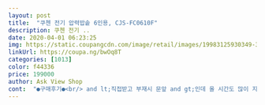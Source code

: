```yaml
---
layout: post 
title:  "쿠첸 전기 압력밥솥 6인용, CJS-FC0610F" 
description: 쿠첸 전기 ..
date: 2020-04-01 06:23:25 
img: https://static.coupangcdn.com/image/retail/images/19983125930349-3f016c83-f7d1-4828-aa13-bd9105126108.jpg 
linkUrl: https://coupa.ng/bwOq8T 
categories: [1013] 
color: f44336 
price: 199000 
author: Ask View Shop 
cont:  "●구매후기●<br/> and lt;직접받고 부재시 문앞 and gt;인데 올 시간도 많이 지나고 똑똑도 없이 문앞에만 두고 갑니다.<br/><br/>1등급이고 외관도 이쁘네요<br/>1분 정도 되니 도레미파솔 같은 음이 들리며 OK가 뜹니다<br/>20분 자동세척이며 10분 남겨졌을때 미리 알림 울리더군요.<br/><br/>2분전부터는 알림음과 함께 수증기가 배출됩니다<br/>3번 정도 사용후<br/>P.<br/>S <br/> -<br/>ʕ·͡ˑ·ཻʔ<br/>가격은 비슷비슷하고 갖고싶은 IH는 비싸고.<br/>.<br/><br/>가끔 아가 김에싸서 밥 주고 ! 이틀에 한번정도 밥 해요 !<br/>가성비갑입니다<br/>갑자기 쓰던 밥솥이 E3을 울리면서 고장이 났습니다.<br/><br/>계량컵 5컵 으로 해서 5인분 해본 양입니다<br/>고생하는 쿠팡맨 이해하려해도 좀 많이~ 그러네요.<br/><br/>괜히 더 서럽더라구요 ｡•́︿•̀｡<br/>괜히 큰거 사면 이틀,삼일 된 밥 괜히 색깔도 누렇게 변하고<br/>괜히 큰밥통 사서 몇일 지남 맛도 없고  •᷄⌓•᷅<br/>구운계란은 물 살짝 넣고 잡곡 쾌속으로 돌렷어요 !!<br/>귀찮지만 바로바로 갓 지은 밥을 먹어야 기분도 좋고<br/>근데 이건 자주 해야하는 번거로움이 잇지만 그만큼 밥맛도<br/>꾸운계란도 만들어먹고 , 고구마도 쪄서 먹고 , 핫케잌가루로<br/>남은밥 밥솥에 두고 12시간 보온 지나고 아침 신랑 식사 차릴려고 밥솥을 여니 색 변함도 없습니다.<br/><br/>내솥 코팅력은 두고 보아야겠어요<br/>내솥이 별로네요<br/>너무너무 잘 쓰고 잇어요 !!  ღ’ᴗ’ღ<br/>대체 누가 그런말을 !!!!!!!!! 여전히 잘 되고 좋아요 !! 따봉<br/>두번 누르시면 백미퀘속으로 20분 전후로 걸린다고 되어있네요<br/>뚜껑부분도 아직 깨끗하구요 !<br/>뜸들이는 시간 6분전부터 시간이 나옵니다<br/>마지막 사진 두개가 현재 7개월 사용중 뚜껑이랑 솥 상태 입니다 !<br/>마지막사진에 올림<br/>몇년 쓰면 장기간 보온시 아무래도 색변함은 있겠지요.<br/><br/>문앞에 두었다는 알림문자도 한참후 오더군요.<br/><br/>밥 맛도 더 맛나고 좋으니깐... <br/>(혼자 밥 먹을때 괜히 서럽... <br/>)<br/>밥솥 바닥이 흠집이 나거나 , 까지?거나 , 벗겨진부분도 없구요ㅎ<br/>밥에 냄새도 안나고 밥이 정말 찰집니다.<br/><br/>밥을 퍼담을때도 잇는데 다행히 벗겨지거나 흠집이 난곳은 없네요 !<br/>밥을 펐더니 바닥에 살짝 누름이 있네요<br/>밥통에 수증기가 많이 세어 나와서 잘 닦아 써야 할듯<br/>밥풀때 안의 밥통이 움직이기는 하나 그닥 불편사항은 아닙니다.<br/><br/>밭솥도 요즘은 잘나오니 굳이 비싼걸 쓸 필요있을까싶어 검색하다 이것을 발견했습니다.<br/><br/>벌써 이렇게 눌어붙어서야 ㅠㅠ<br/>보온한 밥은 오래가지 않는다고 하시는데<br/>부드럽고 촉촉하고 좋아요  ๑❛ᴗ❛๑<br/>사용한지 7개월째 <br/> - 잔고장도 한번 없고 말썽 부리지도 않고<br/>사진은 노릇노릇 꾸운계란 모습 입니다 ! ㅎ<br/>상품평대로<br/>새거가 좋긴하네요.<br/>ㅎㅎ<br/>색깔도 예쁘고 정말 싸게 잘 산것 같아요!! •̀.<br/>̫•́✧<br/>세척후 조금 지나 밥을 지었습니다.<br/><br/>솥을 불려 놓았더니 흰죽 한그릇 나오겠네요^^;<br/>수증기가 엄청 나면서 세척 세균이 되는가보네요<br/>식구가 둘밖에 없어 큰거는 필요없고 아가씨때부터 제가 쓰던 일반 전기밥솥 3인용을 7년정도 썼었는데 그동안 고장으로 한번은 고쳤었는데 신랑이 우리도 압력밭솥으로 바꾸자는걸 계속미뤘는데 이번 고장으로이제 압력밭솥으로 바꿀까싶어 로켓배송 믿고 폭풍검색 했습니다.<br/><br/>신랑 일 가면 혼자 밥 먹을때가 많은데 몇일 지난 밥 먹으면<br/>아무래도 가격대로 보아서는<br/>아시죠 당황하지 않고 멀찌감치 다가오지 마셔요.<br/> ㅋ<br/>아직 애기가 어려서 신랑이랑 둘이 밥 해먹긴 좋아요 ๑❛ᴗ❛๑<br/>압력때문에 잘 열어지지 않을 수 있다고 합니다<br/>언제 어디선가... <br/><br/>오래써야 할텐데<br/>왜 압력밭솥을 쓰는지 느낄때마다 하하하.<br/>.<br/><br/>윤기도 많이나고 밥 풀때 밥냄새도 좋습니다.<br/><br/>이 가격에 다른데서 살 수 잇을까 궁금하네요.<br/>.<br/>ㅎ<br/>이거 전에 쓰던건  *쿠 다이아몬드 코팅이라고 비싸게 주고 샀는데 몇년만에 오래 못쓰고 코팅이 비닐처럼 일어나더군요<br/>이것역시 그냥 밥솥 박스 그대로 운송장만 붙여졌는데 문앞에 덩그러니.<br/>.<br/><br/>이만하면 가격대비 정말정말 좋아요 ♡ͥ ♡ͦ ♡ͮ ♡ͤ<br/>이상한 냄새?나는것 같아서 먹기도 그렇고.<br/>.<br/><br/>이상한 냄새는 안나요<br/>일단 밥이 될때는 시간이 나오지 않구요<br/>일단 세척후 밥을 해보았더니<br/>일단 수분이 많아 보이지만 보온이 되면 마를듯 해 보입니다<br/>자동세척으로 식초 몇방울 넣고 돌렸어요<br/>작아도 실속은 ㄷㅏ챙깁니다 !<br/>작은밥통 밥도 잘 안된다고 , 꼬들밥 된다고 들엇던 기억이 ... <br/> •᷄⌓•᷅<br/>저 혼자 아침 , 점심 먹고 ~ 신랑이랑 저녁 같이 먹고 ~<br/>저는 바로 열어 보았어요<br/>저희가 전에 쓰던10인용보다 살짝 작아도  저는 작고 이쁜 가전을 좋아해서 여자분들이 좋아할 만합니다<br/>저희는 밥만해서 보관하여 렌지에 돌릴꺼라 보온은 하지 않으려구요<br/>저희는 크게 상관할 필요가 없겠네요<br/>제품은 정말 만족입니다.<br/><br/>좋아요!!ㅎㅎㅎ<br/>좋으네요  ๑•́‧̫•̀๑ 굿뜨 !!! ㅋㅋ<br/>주걱이랑 계량컵 설명서 구성에 있구요<br/>주변에 추천해주고싶어요.<br/><br/>중간정도 밥솥이라 보면 되구요<br/>지금은 많이 눌어 붙지않고 잘 쓰고 있습니다<br/>진작 바꿀걸 왜 계속 미뤘는지 넘 좋으네요.<br/>ㅎㅎ<br/>집을 비워야하는데 걱정되어 수시로 문을 열어보고 확인해봐요.<br/><br/>찰지게 되었네요<br/>참고로 저는 손이 좀 작은편 입니다... <br/>ㅎㅎ<br/>처음 받자마자 자동세척 선까지 물넣고 식초 좀 넣고 자동세척 했습니다.<br/><br/>처음에 모르고 한번 누르니 찰진밥이 나와서 상관없다고 생각하고 설명서를 보니 너무 오래 걸려서 취소후 한번더 작동시켰어요<br/>취사버튼도 눈에 띄고 여닫는 손잡이도 편해서 제가 집 비울때 신랑 혼자서도 할때 어렵지않은걸로 골랐습니다.<br/><br/>카스테라빵도 만들어 먹구요 !! 할건 ㄷㅏ합니딩ㅎㅎ<br/>쿠첸은 처음 사용해봅니다<br/>쿠팡 배송은 요즘 맘에 안듭니다.<br/><br/>쿠팡은 가격이 수시로 오르락내리락해서 좀 그렇지만 급할때 잘산듯합니다.<br/><br/>크기 비교 할려고 손 넣고 사진 찍엇어요~<br/>하기야 압력밥솥 반값정도에 사셨으니 몇년 잘 쓰시면 남는거죠<br/>한달 정도 사용해보니 아직도 밥 잘되고 좋아요!!!<br/>한번씩 밥이 얼마 안남앗을때 귀찮으면 밥숟가락으로 그냥<br/>흰쌀밥 보다는 잡곡밥을 좋아해서 잡곡을 자주 하는데<br/> and lt;직접받고 부재시 문앞 and gt;인데 올 시간도 많이 지나고 똑똑도 없이 문앞에만 두고 갑니다.<br/><br/>1등급이고 외관도 이쁘네요<br/>1분 정도 되니 도레미파솔 같은 음이 들리며 OK가 뜹니다<br/>20분 자동세척이며 10분 남겨졌을때 미리 알림 울리더군요.<br/><br/>2분전부터는 알림음과 함께 수증기가 배출됩니다<br/>3번 정도 사용후<br/>P.<br/>S <br/> -<br/>ʕ·͡ˑ·ཻʔ<br/>가격은 비슷비슷하고 갖고싶은 IH는 비싸고.<br/>.<br/><br/>가끔 아가 김에싸서 밥 주고 ! 이틀에 한번정도 밥 해요 !<br/>가성비갑입니다<br/>갑자기 쓰던 밥솥이 E3을 울리면서 고장이 났습니다.<br/><br/>계량컵 5컵 으로 해서 5인분 해본 양입니다<br/>고생하는 쿠팡맨 이해하려해도 좀 많이~ 그러네요.<br/><br/>괜히 더 서럽더라구요 ｡•́︿•̀｡<br/>괜히 큰거 사면 이틀,삼일 된 밥 괜히 색깔도 누렇게 변하고<br/>괜히 큰밥통 사서 몇일 지남 맛도 없고  •᷄⌓•᷅<br/>구운계란은 물 살짝 넣고 잡곡 쾌속으로 돌렷어요 !!<br/>귀찮지만 바로바로 갓 지은 밥을 먹어야 기분도 좋고<br/>근데 이건 자주 해야하는 번거로움이 잇지만 그만큼 밥맛도<br/>꾸운계란도 만들어먹고 , 고구마도 쪄서 먹고 , 핫케잌가루로<br/>남은밥 밥솥에 두고 12시간 보온 지나고 아침 신랑 식사 차릴려고 밥솥을 여니 색 변함도 없습니다.<br/><br/>내솥 코팅력은 두고 보아야겠어요<br/>내솥이 별로네요<br/>너무너무 잘 쓰고 잇어요 !!  ღ’ᴗ’ღ<br/>대체 누가 그런말을 !!!!!!!!! 여전히 잘 되고 좋아요 !! 따봉<br/>두번 누르시면 백미퀘속으로 20분 전후로 걸린다고 되어있네요<br/>뚜껑부분도 아직 깨끗하구요 !<br/>뜸들이는 시간 6분전부터 시간이 나옵니다<br/>마지막 사진 두개가 현재 7개월 사용중 뚜껑이랑 솥 상태 입니다 !<br/>마지막사진에 올림<br/>몇년 쓰면 장기간 보온시 아무래도 색변함은 있겠지요.<br/><br/>문앞에 두었다는 알림문자도 한참후 오더군요.<br/><br/>밥 맛도 더 맛나고 좋으니깐... <br/>(혼자 밥 먹을때 괜히 서럽... <br/>)<br/>밥솥 바닥이 흠집이 나거나 , 까지?거나 , 벗겨진부분도 없구요ㅎ<br/>밥에 냄새도 안나고 밥이 정말 찰집니다.<br/><br/>밥을 퍼담을때도 잇는데 다행히 벗겨지거나 흠집이 난곳은 없네요 !<br/>밥을 펐더니 바닥에 살짝 누름이 있네요<br/>밥통에 수증기가 많이 세어 나와서 잘 닦아 써야 할듯<br/>밥풀때 안의 밥통이 움직이기는 하나 그닥 불편사항은 아닙니다.<br/><br/>밭솥도 요즘은 잘나오니 굳이 비싼걸 쓸 필요있을까싶어 검색하다 이것을 발견했습니다.<br/><br/>벌써 이렇게 눌어붙어서야 ㅠㅠ<br/>보온한 밥은 오래가지 않는다고 하시는데<br/>부드럽고 촉촉하고 좋아요  ๑❛ᴗ❛๑<br/>사용한지 7개월째 <br/> - 잔고장도 한번 없고 말썽 부리지도 않고<br/>사진은 노릇노릇 꾸운계란 모습 입니다 ! ㅎ<br/>상품평대로<br/>새거가 좋긴하네요.<br/>ㅎㅎ<br/>색깔도 예쁘고 정말 싸게 잘 산것 같아요!! •̀.<br/>̫•́✧<br/>세척후 조금 지나 밥을 지었습니다.<br/><br/>솥을 불려 놓았더니 흰죽 한그릇 나오겠네요^^;<br/>수증기가 엄청 나면서 세척 세균이 되는가보네요<br/>식구가 둘밖에 없어 큰거는 필요없고 아가씨때부터 제가 쓰던 일반 전기밥솥 3인용을 7년정도 썼었는데 그동안 고장으로 한번은 고쳤었는데 신랑이 우리도 압력밭솥으로 바꾸자는걸 계속미뤘는데 이번 고장으로이제 압력밭솥으로 바꿀까싶어 로켓배송 믿고 폭풍검색 했습니다.<br/><br/>신랑 일 가면 혼자 밥 먹을때가 많은데 몇일 지난 밥 먹으면<br/>아무래도 가격대로 보아서는<br/>아시죠 당황하지 않고 멀찌감치 다가오지 마셔요.<br/> ㅋ<br/>아직 애기가 어려서 신랑이랑 둘이 밥 해먹긴 좋아요 ๑❛ᴗ❛๑<br/>압력때문에 잘 열어지지 않을 수 있다고 합니다<br/>언제 어디선가... <br/><br/>오래써야 할텐데<br/>왜 압력밭솥을 쓰는지 느낄때마다 하하하.<br/>.<br/><br/>윤기도 많이나고 밥 풀때 밥냄새도 좋습니다.<br/><br/>이 가격에 다른데서 살 수 잇을까 궁금하네요.<br/>.<br/>ㅎ<br/>이거 전에 쓰던건  *쿠 다이아몬드 코팅이라고 비싸게 주고 샀는데 몇년만에 오래 못쓰고 코팅이 비닐처럼 일어나더군요<br/>이것역시 그냥 밥솥 박스 그대로 운송장만 붙여졌는데 문앞에 덩그러니.<br/>.<br/><br/>이만하면 가격대비 정말정말 좋아요 ♡ͥ ♡ͦ ♡ͮ ♡ͤ<br/>이상한 냄새?나는것 같아서 먹기도 그렇고.<br/>.<br/><br/>이상한 냄새는 안나요<br/>일단 밥이 될때는 시간이 나오지 않구요<br/>일단 세척후 밥을 해보았더니<br/>일단 수분이 많아 보이지만 보온이 되면 마를듯 해 보입니다<br/>자동세척으로 식초 몇방울 넣고 돌렸어요<br/>작아도 실속은 ㄷㅏ챙깁니다 !<br/>작은밥통 밥도 잘 안된다고 , 꼬들밥 된다고 들엇던 기억이 ... <br/> •᷄⌓•᷅<br/>저 혼자 아침 , 점심 먹고 ~ 신랑이랑 저녁 같이 먹고 ~<br/>저는 바로 열어 보았어요<br/>저희가 전에 쓰던10인용보다 살짝 작아도  저는 작고 이쁜 가전을 좋아해서 여자분들이 좋아할 만합니다<br/>저희는 밥만해서 보관하여 렌지에 돌릴꺼라 보온은 하지 않으려구요<br/>저희는 크게 상관할 필요가 없겠네요<br/>제품은 정말 만족입니다.<br/><br/>좋아요!!ㅎㅎㅎ<br/>좋으네요  ๑•́‧̫•̀๑ 굿뜨 !!! ㅋㅋ<br/>주걱이랑 계량컵 설명서 구성에 있구요<br/>주변에 추천해주고싶어요.<br/><br/>중간정도 밥솥이라 보면 되구요<br/>지금은 많이 눌어 붙지않고 잘 쓰고 있습니다<br/>진작 바꿀걸 왜 계속 미뤘는지 넘 좋으네요.<br/>ㅎㅎ<br/>집을 비워야하는데 걱정되어 수시로 문을 열어보고 확인해봐요.<br/><br/>찰지게 되었네요<br/>참고로 저는 손이 좀 작은편 입니다... <br/>ㅎㅎ<br/>처음 받자마자 자동세척 선까지 물넣고 식초 좀 넣고 자동세척 했습니다.<br/><br/>처음에 모르고 한번 누르니 찰진밥이 나와서 상관없다고 생각하고 설명서를 보니 너무 오래 걸려서 취소후 한번더 작동시켰어요<br/>취사버튼도 눈에 띄고 여닫는 손잡이도 편해서 제가 집 비울때 신랑 혼자서도 할때 어렵지않은걸로 골랐습니다.<br/><br/>카스테라빵도 만들어 먹구요 !! 할건 ㄷㅏ합니딩ㅎㅎ<br/>쿠첸은 처음 사용해봅니다<br/>쿠팡 배송은 요즘 맘에 안듭니다.<br/><br/>쿠팡은 가격이 수시로 오르락내리락해서 좀 그렇지만 급할때 잘산듯합니다.<br/><br/>크기 비교 할려고 손 넣고 사진 찍엇어요~<br/>하기야 압력밥솥 반값정도에 사셨으니 몇년 잘 쓰시면 남는거죠<br/>한달 정도 사용해보니 아직도 밥 잘되고 좋아요!!!<br/>한번씩 밥이 얼마 안남앗을때 귀찮으면 밥숟가락으로 그냥<br/>흰쌀밥 보다는 잡곡밥을 좋아해서 잡곡을 자주 하는데<br/>" 
---
```

